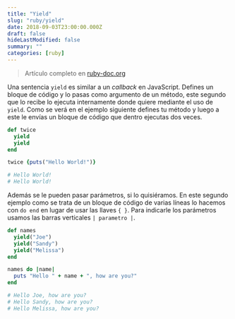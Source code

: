 ```yaml
---
title: "Yield"
slug: "ruby/yield"
date: 2018-09-03T23:00:00.000Z
draft: false
hideLastModified: false
summary: ""
categories: [ruby]
---
```


<!-- DONE -->

  > Artículo completo en [ruby-doc.org][ruby-doc.org-yield]

  [ruby-doc.org-yield]: https://ruby-doc.org/docs/Einfuhrung_in_Ruby/chp_04/iterators.html

  Una sentencia `yield` es similar a un *callback* en JavaScript. Defines un
  bloque de código y lo pasas como argumento de un método, este segundo que lo
  recibe lo ejecuta internamente donde quiere mediante el uso de `yield`. Como
  se verá en el ejemplo siguiente defines tu método y luego a este le envías un
  bloque de código que dentro ejecutas dos veces.

```ruby
def twice
  yield
  yield
end

twice {puts("Hello World!")}

# Hello World!
# Hello World!
```

  Además se le pueden pasar parámetros, si lo quisiéramos. En este segundo
  ejemplo como se trata de un bloque de código de varias líneas lo hacemos con
  `do end` en lugar de usar las llaves `{ }`. Para indicarle los parámetros
  usamos las barras verticales `| parametro |`.

```ruby
def names
  yield("Joe")
  yield("Sandy")
  yield("Melissa")
end

names do |name|
  puts "Hello " + name + ", how are you?"
end

# Hello Joe, how are you?  
# Hello Sandy, how are you?
# Hello Melissa, how are you?
```

